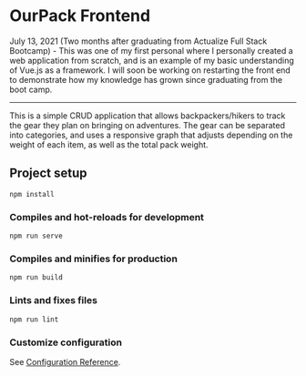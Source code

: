 # OurPack Frontend

July 13, 2021 (Two months after graduating from Actualize Full Stack Bootcamp) -
This was one of my first personal where I personally created a web application from scratch, and is an example of my basic understanding of Vue.js as a framework. I will soon be working on restarting the front end to demonstrate how my knowledge has grown since graduating from the boot camp.

-----
This is a simple CRUD application that allows backpackers/hikers to
track the gear they plan on bringing on adventures. The gear can be separated into categories, and uses a
responsive graph that adjusts depending on the weight of each item, as well as the total pack weight.



## Project setup
```
npm install
```

### Compiles and hot-reloads for development
```
npm run serve
```

### Compiles and minifies for production
```
npm run build
```

### Lints and fixes files
```
npm run lint
```

### Customize configuration
See [Configuration Reference](https://cli.vuejs.org/config/).

